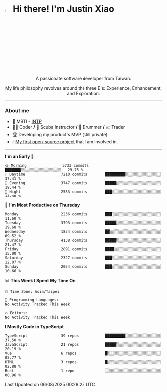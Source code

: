 # <img src="https://media.giphy.com/media/hvRJCLFzcasrR4ia7z/giphy.gif" width="5%">Hi there! I'm Justin Xiao
<p align="center">A passionate software developer from Taiwan.  </p>
<p align="center">My life philosophy revolves around the three E's: Experience, Enhancement, and Exploration.</p>

---
### About me
- 👀 MBTI - [INTP](https://www.16personalities.com/intp-personality)
- 👨‍💻 Coder **/** 🤿 Scuba Instructor **/** 🥁 Drummer **/** 📈 Trader
- 🏆 Developing my product's MVP (still private).
- 💧 [My first open-source project](https://github.com/Game-as-a-Service/Game-Lobby-Web) that I am involved in.

---
<!--START_SECTION:waka-->
**I'm an Early 🐤** 

```text
🌞 Morning                5733 commits        ███████░░░░░░░░░░░░░░░░░░   29.75 % 
🌆 Daytime                7210 commits        █████████░░░░░░░░░░░░░░░░   37.41 % 
🌃 Evening                3747 commits        █████░░░░░░░░░░░░░░░░░░░░   19.44 % 
🌙 Night                  2583 commits        ███░░░░░░░░░░░░░░░░░░░░░░   13.40 % 
```
📅 **I'm Most Productive on Thursday** 

```text
Monday                   2236 commits        ███░░░░░░░░░░░░░░░░░░░░░░   11.60 % 
Tuesday                  3793 commits        █████░░░░░░░░░░░░░░░░░░░░   19.68 % 
Wednesday                1834 commits        ██░░░░░░░░░░░░░░░░░░░░░░░   09.52 % 
Thursday                 4138 commits        █████░░░░░░░░░░░░░░░░░░░░   21.47 % 
Friday                   2891 commits        ████░░░░░░░░░░░░░░░░░░░░░   15.00 % 
Saturday                 2327 commits        ███░░░░░░░░░░░░░░░░░░░░░░   12.07 % 
Sunday                   2054 commits        ███░░░░░░░░░░░░░░░░░░░░░░   10.66 % 
```


📊 **This Week I Spent My Time On** 

```text
🕑︎ Time Zone: Asia/Taipei

💬 Programming Languages: 
No Activity Tracked This Week

🔥 Editors: 
No Activity Tracked This Week
```

**I Mostly Code in TypeScript** 

```text
TypeScript               39 repos            █████████░░░░░░░░░░░░░░░░   37.50 % 
JavaScript               21 repos            █████░░░░░░░░░░░░░░░░░░░░   20.19 % 
Vue                      6 repos             █░░░░░░░░░░░░░░░░░░░░░░░░   05.77 % 
HTML                     3 repos             █░░░░░░░░░░░░░░░░░░░░░░░░   02.88 % 
Rust                     1 repo              ░░░░░░░░░░░░░░░░░░░░░░░░░   00.96 % 
```




 Last Updated on 06/08/2025 00:28:23 UTC
<!--END_SECTION:waka-->
